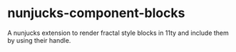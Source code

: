 # nunjucks-component-blocks
A nunjucks extension to render fractal style blocks in 11ty and include them by using their handle.
